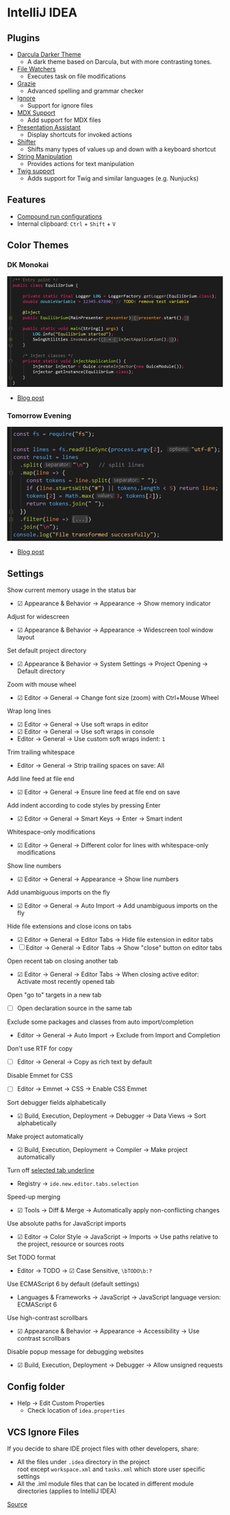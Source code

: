 # IntelliJ IDEA

## Plugins

- [Darcula Darker Theme](https://plugins.jetbrains.com/plugin/12692-darcula-darker-theme)
  - A dark theme based on Darcula, but with more contrasting tones.
- [File Watchers](https://plugins.jetbrains.com/plugin/7177-file-watchers)
  - Executes task on file modifications
- [Grazie](https://plugins.jetbrains.com/plugin/12175-grazie/)
  - Advanced spelling and grammar checker
- [Ignore](https://plugins.jetbrains.com/plugin/7495--ignore)
  - Support for ignore files
- [MDX Support](https://www.jetbrains.com/webstorm/guide/tips/mdx-plugin/)
  - Add support for MDX files
- [Presentation Assistant](https://plugins.jetbrains.com/plugin/7345-presentation-assistant)
  - Display shortcuts for invoked actions
- [Shifter](https://plugins.jetbrains.com/plugin/6149-shifter)
  - Shifts many types of values up and down with a keyboard shortcut
- [String Manipulation](https://plugins.jetbrains.com/plugin/2162-string-manipulation)
  - Provides actions for text manipulation
- [Twig support](https://plugins.jetbrains.com/plugin/7303-twig)
  - Adds support for Twig and similar languages (e.g. Nunjucks)

## Features

- [Compound run configurations](https://www.jetbrains.com/help/idea/creating-compound-run-debug-configuration.html#)
- Internal clipboard: `Ctrl` + `Shift` + `V`

## Color Themes

### DK Monokai

![DK Monokai color theme](config/colors/dk-monokai.png)

- [Blog post](https://darekkay.com/blog/monokai-theme-intellij/)

### Tomorrow Evening

![DK Tomorrow Night color theme](config/colors/tomorrow-evening.png)

- [Blog post](https://darekkay.com/blog/tomorrow-night-theme-intellij/)

## Settings

Show current memory usage in the status bar
  - ☑ Appearance & Behavior → Appearance → Show memory indicator

Adjust for widescreen
  - ☑ Appearance & Behavior → Appearance → Widescreen tool window layout

Set default project directory
  - ☑ Appearance & Behavior → System Settings → Project Opening → Default directory

Zoom with mouse wheel
  - ☑ Editor → General → Change font size (zoom) with Ctrl+Mouse Wheel

Wrap long lines
  - ☑ Editor → General → Use soft wraps in editor
  - ☑ Editor → General → Use soft wraps in console
  - Editor → General → Use custom soft wraps indent: `1`

Trim trailing whitespace
  - Editor → General → Strip trailing spaces on save: All

Add line feed at file end
  - ☑ Editor → General → Ensure line feed at file end on save

Add indent according to code styles by pressing Enter
  - ☑ Editor → General → Smart Keys → Enter → Smart indent

Whitespace-only modifications
  - ☑ Editor → General → Different color for lines with whitespace-only modifications

Show line numbers
  - ☑ Editor → General → Appearance → Show line numbers

Add unambiguous imports on the fly
  - ☑ Editor → General → Auto Import → Add unambiguous imports on the fly

Hide file extensions and close icons on tabs
  - ☑ Editor → General → Editor Tabs → Hide file extension in editor tabs
  - ☐ Editor → General → Editor Tabs → Show "close" button on editor tabs

Open recent tab on closing another tab
  - ☑ Editor → General → Editor Tabs → When closing active editor: Activate most recently opened tab

Open "go to" targets in a new tab
  - ☐ Open declaration source in the same tab

Exclude some packages and classes from auto import/completion
  - Editor → General → Auto Import → Exclude from Import and Completion

Don't use RTF for copy
  - ☐ Editor → General → Copy as rich text by default

Disable Emmet for CSS
  - ☐ Editor → Emmet → CSS → Enable CSS Emmet

Sort debugger fields alphabetically
  - ☑ Build, Execution, Deployment → Debugger → Data Views → Sort alphabetically

Make project automatically
  - ☑ Build, Execution, Deployment → Compiler → Make project automatically

Turn off [selected tab underline](https://youtrack.jetbrains.com/issue/IDEA-131683#comment=27-2112280)
  - Registry → `ide.new.editor.tabs.selection`

Speed-up merging
  - ☑ Tools → Diff & Merge → Automatically apply non-conflicting changes

Use absolute paths for JavaScript imports
  - ☑ Editor → Color Style → JavaScript → Imports → Use paths relative to the project, resource or sources roots

Set TODO format
  - Editor → TODO → ☑ Case Sensitive, `\bTODO\b:?`

Use ECMAScript 6 by default (default settings)
  - Languages & Frameworks → JavaScript → JavaScript language version: ECMAScript 6

Use high-contrast scrollbars
  - ☑ Appearance & Behavior → Appearance → Accessibility → Use contrast scrollbars

Disable popup message for debugging websites
  - ☑ Build, Execution, Deployment → Debugger → Allow unsigned requests

## Config folder

- Help → Edit Custom Properties
  - Check location of `idea.properties`

## VCS Ignore Files

If you decide to share IDE project files with other developers, share:
 - All the files under `.idea` directory in the project root except `workspace.xml` and `tasks.xml` which store user specific settings
 - All the .iml module files that can be located in different module directories (applies to IntelliJ IDEA)

[Source](https://intellij-support.jetbrains.com/hc/en-us/articles/206544839)

